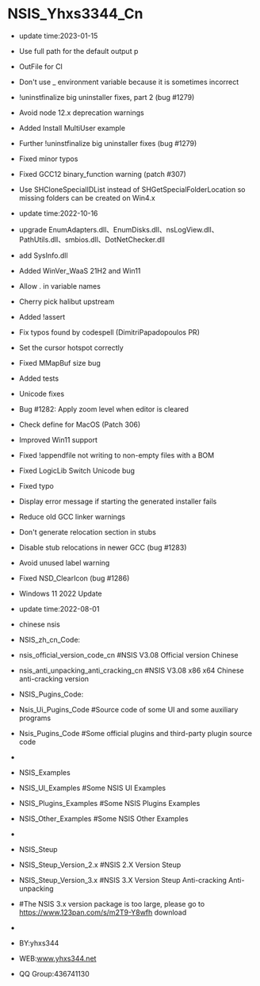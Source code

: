 # NSIS_Yhxs3344_Cn
- update time:2023-01-15
- Use full path for the default output p
- OutFile for CI
- Don't use _ environment variable because it is sometimes incorrect
- !uninstfinalize big uninstaller fixes, part 2 (bug #1279)
- Avoid node 12.x deprecation warnings
- Added Install MultiUser example
- Further !uninstfinalize big uninstaller fixes (bug #1279)
- Fixed minor typos
- Fixed GCC12 binary_function warning (patch #307)
- Use SHCloneSpecialIDList instead of SHGetSpecialFolderLocation so missing folders can be created on Win4.x
- update time:2022-10-16
- upgrade EnumAdapters.dll、EnumDisks.dll、nsLogView.dll、PathUtils.dll、smbios.dll、DotNetChecker.dll
- add SysInfo.dll
- Added WinVer_WaaS 21H2 and Win11
- Allow . in variable names
- Cherry pick halibut upstream
- Added !assert
- Fix typos found by codespell (DimitriPapadopoulos PR)
- Set the cursor hotspot correctly
- Fixed MMapBuf size bug
- Added tests
- Unicode fixes
- Bug #1282: Apply zoom level when editor is cleared
- Check define for MacOS (Patch 306)
- Improved Win11 support
- Fixed !appendfile not writing to non-empty files with a BOM
- Fixed LogicLib Switch Unicode bug
- Fixed typo
- Display error message if starting the generated installer fails
- Reduce old GCC linker warnings
- Don't generate relocation section in stubs
- Disable stub relocations in newer GCC (bug #1283)
- Avoid unused label warning
- Fixed NSD_ClearIcon (bug #1286)
- Windows 11 2022 Update

- update time:2022-08-01
- chinese nsis
- NSIS_zh_cn_Code:
-	nsis_official_version_code_cn  #NSIS V3.08 Official version Chinese
-	nsis_anti_unpacking_anti_cracking_cn  #NSIS V3.08 x86 x64 Chinese anti-cracking version
- NSIS_Pugins_Code:
-	Nsis_Ui_Pugins_Code  #Source code of some UI and some auxiliary programs
-	Nsis_Pugins_Code  #Some official plugins and third-party plugin source code
- 
- NSIS_Examples
-	NSIS_UI_Examples  #Some NSIS UI Examples
-	NSIS_Plugins_Examples  #Some NSIS Plugins Examples
-	NSIS_Other_Examples  #Some NSIS Other Examples
-
- NSIS_Steup
-	NSIS_Steup_Version_2.x  #NSIS 2.X Version Steup
-	NSIS_Steup_Version_3.x  #NSIS 3.X Version Steup Anti-cracking Anti-unpacking
-   #The NSIS 3.x version package is too large, please go to https://www.123pan.com/s/m2T9-Y8wfh download
- 
- BY:yhxs344
- WEB:www.yhxs344.net
- QQ Group:436741130